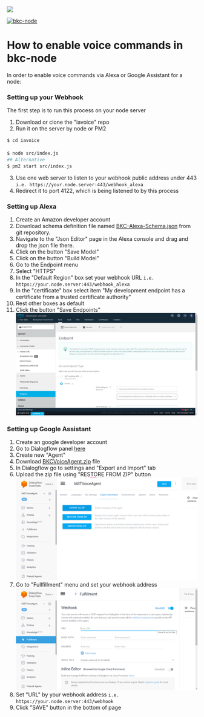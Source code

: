 <centr><img src="https://panel.blocklychain.io/share/images/logo-h-blocklychain.png" width="200px" align="center"></img></center>

[![bkc-node](https://i.pcmag.com/imagery/articles/02cAFHgCLcU6qsNAQgUrfl2-14.fit_lim.size_1600x900.v1623939967.jpg)]()

# How to enable voice commands in bkc-node

In order to enable voice commands via Alexa or Google Assistant for a node:

### Setting up your Webhook
The first step is to run this process on your node server
1. Download or clone the "iavoice" repo
2. Run it on the server by node or PM2
```sh
$ cd iavoice

$ node src/index.js
## Alternative
$ pm2 start src/index.js
```
3. Use one web server to listen to your webhook public address under 443
   `i.e. https://your.node.server:443/webhook_alexa`
4. Redirect it to port 4122, which is being listened to by this process

### Setting up Alexa
1. Create an Amazon developer account
2. Download schema definition file named <a href="assets/BKC-Alexa-Schema.json">BKC-Alexa-Schema.json</a> from git repository.
3. Navigate to the "Json Editor" page in the Alexa console and drag and drop the json file there.
4. Click on the button "Save Model"
5. Click on the button "Build Model"
6. Go to the Endpoint menu
7. Select "HTTPS"
8. In the "Default Region" box set your webhook URL `i.e. https://your.node.server:443/webhook_alexa`
9. In the "certificate" box select item "My development endpoint has a certificate from a trusted certificate authority"
10. Rest other boxes as default
11. Click the button "Save Endpoints"
    ![img.png](assets/alexa-endpoints.png)

### Setting up Google Assistant
1. Create an google developer account
2. Go to Dialogflow panel <a href="https://dialogflow.cloud.google.com/">here</a>
3. Create new "Agent"
4. Download <a href="assets/BKCVoiceAgent.zip">BKCVoiceAgent.zip</a> file
5. In Dialogflow go to settings and "Export and Import" tab
6. Upload the zip file using "RESTORE FROM ZIP" button
   ![dialogflow-import](assets/dialogflow-import.png)
7. Go to "Fullfillment" menu and set your webhook address
   ![dialogflow-fullfillment](assets/dialogflow-fullfill.png)
8. Set "URL" by your webhook address `i.e. https://your.node.server:443/webhook`
9. Click "SAVE" button in the bottom of page
